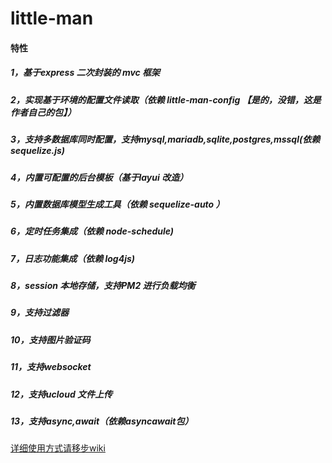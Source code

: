 # little-man

#### 特性
##### 1，基于express 二次封装的 mvc 框架
##### 2，实现基于环境的配置文件读取（依赖 little-man-config 【是的，没错，这是作者自己的包】）
##### 3，支持多数据库同时配置，支持mysql,mariadb,sqlite,postgres,mssql(依赖 sequelize.js)
##### 4，内置可配置的后台模板（基于layui 改造）
##### 5，内置数据库模型生成工具（依赖 sequelize-auto ）
##### 6，定时任务集成（依赖 node-schedule)
##### 7，日志功能集成（依赖 log4js)
##### 8，session 本地存储，支持PM2 进行负载均衡
##### 9，支持过滤器
##### 10，支持图片验证码
##### 11，支持websocket
##### 12，支持ucloud 文件上传
##### 13，支持async,await（依赖asyncawait包）


[详细使用方式请移步wiki](https://github.com/447491480/little-man/wiki)



